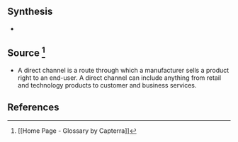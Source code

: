 ## Synthesis
- 
## Source [^1]
- A direct channel is a route through which a manufacturer sells a product right to an end-user. A direct channel can include anything from retail and technology products to customer and business services.
## References

[^1]: [[Home Page - Glossary by Capterra]]